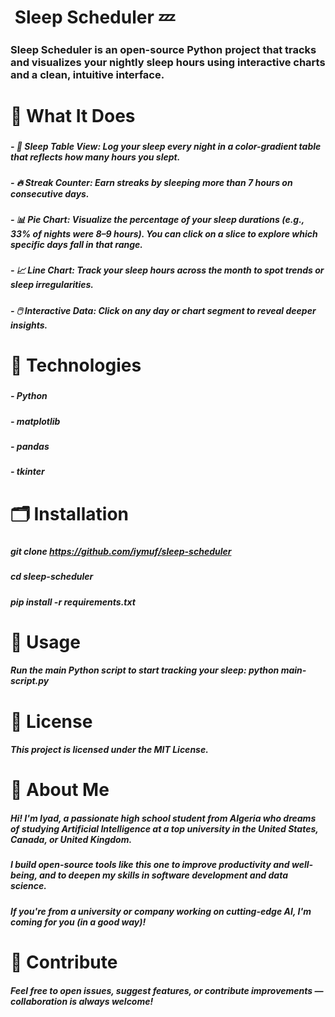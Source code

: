 # &nbsp;Sleep Scheduler 💤

##### 

### Sleep Scheduler is an open-source Python project that tracks and visualizes your nightly sleep hours using interactive charts and a clean, intuitive interface.

##### 

# 🧠 What It Does

##### 

##### \- 📅 Sleep Table View: Log your sleep every night in a color-gradient table that reflects how many hours you slept.

##### \- 🔥 Streak Counter: Earn streaks by sleeping more than 7 hours on consecutive days.

##### \- 📊 Pie Chart: Visualize the percentage of your sleep durations (e.g., 33% of nights were 8–9 hours). You can click on a slice to explore which specific days fall in that range.

##### \- 📈 Line Chart: Track your sleep hours across the month to spot trends or sleep irregularities.

##### \- 🖱️ Interactive Data: Click on any day or chart segment to reveal deeper insights.

##### 

# 🔧 Technologies

##### 

##### \- Python

##### \- matplotlib

##### \- pandas

##### \- tkinter

##### 

# 🗂️ Installation

##### 

##### 

##### git clone https://github.com/iymuf/sleep-scheduler

##### cd sleep-scheduler

##### pip install -r requirements.txt



# 🚀 Usage

##### Run the main Python script to start tracking your sleep: python main-script.py



# 📖 License

##### This project is licensed under the MIT License.

# 👤 About Me

##### Hi! I'm Iyad, a passionate high school student from Algeria who dreams of studying Artificial Intelligence at a top university in the United States, Canada, or United Kingdom.

##### I build open-source tools like this one to improve productivity and well-being, and to deepen my skills in software development and data science.

##### 

##### If you're from a university or company working on cutting-edge AI, I'm coming for you (in a good way)!

#### 

# 🤝 Contribute

##### Feel free to open issues, suggest features, or contribute improvements — collaboration is always welcome!





